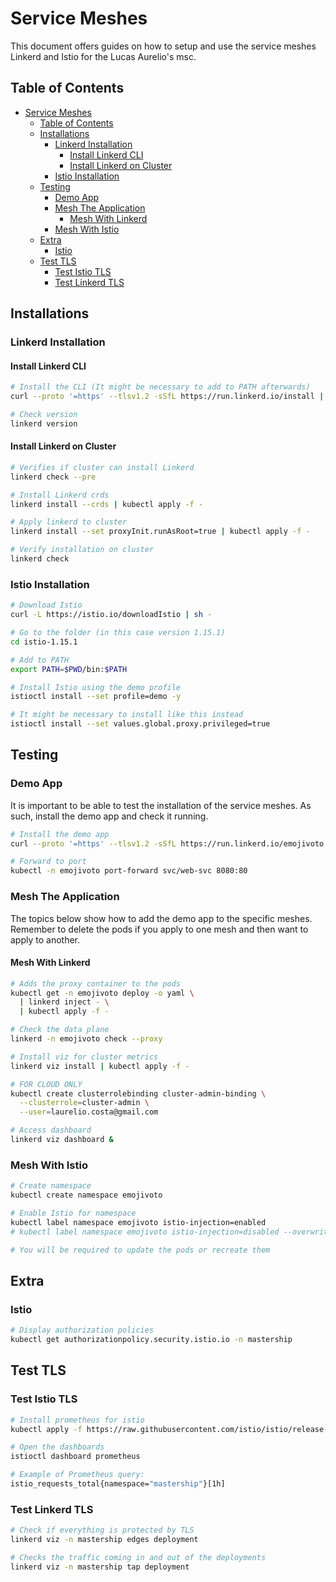 # Service Meshes

This document offers guides on how to setup and use the service meshes Linkerd and Istio for the Lucas Aurelio's msc.

## Table of Contents

- [Service Meshes](#service-meshes)
  - [Table of Contents](#table-of-contents)
  - [Installations](#installations)
    - [Linkerd Installation](#linkerd-installation)
      - [Install Linkerd CLI](#install-linkerd-cli)
      - [Install Linkerd on Cluster](#install-linkerd-on-cluster)
    - [Istio Installation](#istio-installation)
  - [Testing](#testing)
    - [Demo App](#demo-app)
    - [Mesh The Application](#mesh-the-application)
      - [Mesh With Linkerd](#mesh-with-linkerd)
    - [Mesh With Istio](#mesh-with-istio)
  - [Extra](#extra)
    - [Istio](#istio)
  - [Test TLS](#test-tls)
    - [Test Istio TLS](#test-istio-tls)
    - [Test Linkerd TLS](#test-linkerd-tls)

## Installations

### Linkerd Installation

#### Install Linkerd CLI

```bash
# Install the CLI (It might be necessary to add to PATH afterwards)
curl --proto '=https' --tlsv1.2 -sSfL https://run.linkerd.io/install | sh

# Check version
linkerd version
```

#### Install Linkerd on Cluster

```bash
# Verifies if cluster can install Linkerd
linkerd check --pre

# Install Linkerd crds
linkerd install --crds | kubectl apply -f -

# Apply linkerd to cluster
linkerd install --set proxyInit.runAsRoot=true | kubectl apply -f -

# Verify installation on cluster
linkerd check
```

### Istio Installation

```bash
# Download Istio
curl -L https://istio.io/downloadIstio | sh -

# Go to the folder (in this case version 1.15.1)
cd istio-1.15.1

# Add to PATH
export PATH=$PWD/bin:$PATH

# Install Istio using the demo profile
istioctl install --set profile=demo -y

# It might be necessary to install like this instead
istioctl install --set values.global.proxy.privileged=true
```

## Testing

### Demo App

It is important to be able to test the installation of the service meshes. As such, install the demo app and check it running.

```bash
# Install the demo app
curl --proto '=https' --tlsv1.2 -sSfL https://run.linkerd.io/emojivoto.yml | kubectl apply -f -

# Forward to port
kubectl -n emojivoto port-forward svc/web-svc 8080:80
```

### Mesh The Application

The topics below show how to add the demo app to the specific meshes. Remember to delete the pods if you apply to one mesh and then want to apply to another.

#### Mesh With Linkerd

```bash
# Adds the proxy container to the pods
kubectl get -n emojivoto deploy -o yaml \
  | linkerd inject - \
  | kubectl apply -f -

# Check the data plane
linkerd -n emojivoto check --proxy

# Install viz for cluster metrics
linkerd viz install | kubectl apply -f -

# FOR CLOUD ONLY
kubectl create clusterrolebinding cluster-admin-binding \
  --clusterrole=cluster-admin \
  --user=laurelio.costa@gmail.com

# Access dashboard
linkerd viz dashboard &
```

### Mesh With Istio

```bash
# Create namespace
kubectl create namespace emojivoto

# Enable Istio for namespace 
kubectl label namespace emojivoto istio-injection=enabled
# kubectl label namespace emojivoto istio-injection=disabled --overwrite To disable

# You will be required to update the pods or recreate them
```

## Extra

### Istio

```bash
# Display authorization policies
kubectl get authorizationpolicy.security.istio.io -n mastership
```

## Test TLS

### Test Istio TLS

```bash
# Install prometheus for istio
kubectl apply -f https://raw.githubusercontent.com/istio/istio/release-1.18/samples/addons/prometheus.yaml

# Open the dashboards
istioctl dashboard prometheus

# Example of Prometheus query:
istio_requests_total{namespace="mastership"}[1h]
```

### Test Linkerd TLS

```bash
# Check if everything is protected by TLS
linkerd viz -n mastership edges deployment

# Checks the traffic coming in and out of the deployments
linkerd viz -n mastership tap deployment
```
